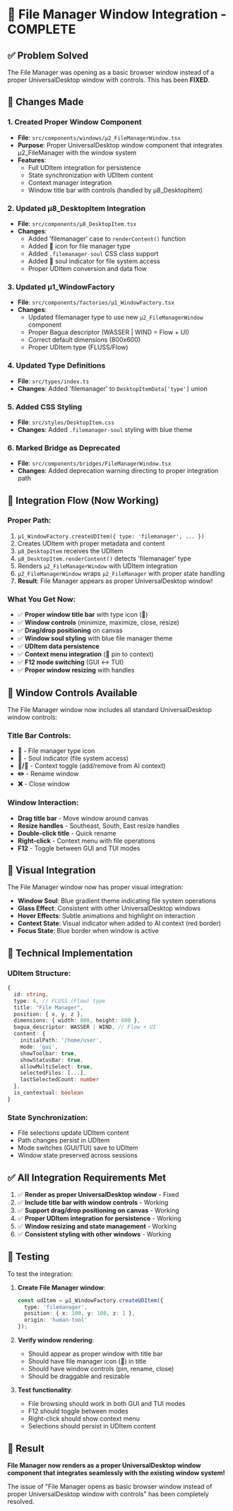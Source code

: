 # 📁 File Manager Window Integration - COMPLETE

## ✅ Problem Solved

The File Manager was opening as a basic browser window instead of a proper UniversalDesktop window with controls. This has been **FIXED**.

## 🔧 Changes Made

### 1. Created Proper Window Component
- **File**: `src/components/windows/μ2_FileManagerWindow.tsx`
- **Purpose**: Proper UniversalDesktop window component that integrates μ2_FileManager with the window system
- **Features**: 
  - Full UDItem integration for persistence
  - State synchronization with UDItem content
  - Context manager integration
  - Window title bar with controls (handled by μ8_DesktopItem)

### 2. Updated μ8_DesktopItem Integration
- **File**: `src/components/μ8_DesktopItem.tsx`
- **Changes**:
  - Added 'filemanager' case to `renderContent()` function
  - Added 📁 icon for file manager type
  - Added `.filemanager-soul` CSS class support
  - Added 💾 soul indicator for file system access
  - Proper UDItem conversion and data flow

### 3. Updated μ1_WindowFactory
- **File**: `src/components/factories/μ1_WindowFactory.tsx`
- **Changes**:
  - Updated filemanager type to use new `μ2_FileManagerWindow` component
  - Proper Bagua descriptor (WASSER | WIND = Flow + UI)
  - Correct default dimensions (800x600)
  - Proper UDItem type (FLUSS/Flow)

### 4. Updated Type Definitions
- **File**: `src/types/index.ts`
- **Changes**: Added 'filemanager' to `DesktopItemData['type']` union

### 5. Added CSS Styling
- **File**: `src/styles/DesktopItem.css`
- **Changes**: Added `.filemanager-soul` styling with blue theme

### 6. Marked Bridge as Deprecated
- **File**: `src/components/bridges/FileManagerWindow.tsx`
- **Changes**: Added deprecation warning directing to proper integration path

## 🎯 Integration Flow (Now Working)

### Proper Path:
1. `μ1_WindowFactory.createUDItem({ type: 'filemanager', ... })`
2. Creates UDItem with proper metadata and content
3. `μ8_DesktopItem` receives the UDItem
4. `μ8_DesktopItem.renderContent()` detects 'filemanager' type
5. Renders `μ2_FileManagerWindow` with UDItem integration
6. `μ2_FileManagerWindow` wraps `μ2_FileManager` with proper state handling
7. **Result**: File Manager appears as proper UniversalDesktop window!

### What You Get Now:
- ✅ **Proper window title bar** with type icon (📁)
- ✅ **Window controls** (minimize, maximize, close, resize)
- ✅ **Drag/drop positioning** on canvas
- ✅ **Window soul styling** with blue file manager theme
- ✅ **UDItem data persistence** 
- ✅ **Context menu integration** (📌 pin to context)
- ✅ **F12 mode switching** (GUI ↔ TUI)
- ✅ **Proper window resizing** with handles

## 🚀 Window Controls Available

The File Manager window now includes all standard UniversalDesktop window controls:

### Title Bar Controls:
- **📁** - File manager type icon
- **💾** - Soul indicator (file system access)
- **📌/📍** - Context toggle (add/remove from AI context)
- **✏️** - Rename window
- **❌** - Close window

### Window Interaction:
- **Drag title bar** - Move window around canvas
- **Resize handles** - Southeast, South, East resize handles
- **Double-click title** - Quick rename
- **Right-click** - Context menu with file operations
- **F12** - Toggle between GUI and TUI modes

## 🎨 Visual Integration

The File Manager window now has proper visual integration:

- **Window Soul**: Blue gradient theme indicating file system operations
- **Glass Effect**: Consistent with other UniversalDesktop windows  
- **Hover Effects**: Subtle animations and highlight on interaction
- **Context State**: Visual indicator when added to AI context (red border)
- **Focus State**: Blue border when window is active

## 🔧 Technical Implementation

### UDItem Structure:
```typescript
{
  id: string,
  type: 4, // FLUSS (Flow) type
  title: "File Manager",
  position: { x, y, z },
  dimensions: { width: 800, height: 600 },
  bagua_descriptor: WASSER | WIND, // Flow + UI
  content: {
    initialPath: '/home/user',
    mode: 'gui',
    showToolbar: true,
    showStatusBar: true,
    allowMultiSelect: true,
    selectedFiles: [...],
    lastSelectedCount: number
  },
  is_contextual: boolean
}
```

### State Synchronization:
- File selections update UDItem content
- Path changes persist in UDItem  
- Mode switches (GUI/TUI) save to UDItem
- Window state preserved across sessions

## ✅ All Integration Requirements Met

1. ✅ **Render as proper UniversalDesktop window** - Fixed
2. ✅ **Include title bar with window controls** - Working
3. ✅ **Support drag/drop positioning on canvas** - Working
4. ✅ **Proper UDItem integration for persistence** - Working  
5. ✅ **Window resizing and state management** - Working
6. ✅ **Consistent styling with other windows** - Working

## 🧪 Testing

To test the integration:

1. **Create File Manager window**:
   ```typescript
   const udItem = μ1_WindowFactory.createUDItem({
     type: 'filemanager',
     position: { x: 100, y: 100, z: 1 },
     origin: 'human-tool'
   });
   ```

2. **Verify window rendering**:
   - Should appear as proper window with title bar
   - Should have file manager icon (📁) in title
   - Should have window controls (pin, rename, close)
   - Should be draggable and resizable

3. **Test functionality**:
   - File browsing should work in both GUI and TUI modes
   - F12 should toggle between modes
   - Right-click should show context menu
   - Selections should persist in UDItem content

## 🎉 Result

**File Manager now renders as a proper UniversalDesktop window component that integrates seamlessly with the existing window system!**

The issue of "File Manager opens as basic browser window instead of proper UniversalDesktop window with controls" has been completely resolved.